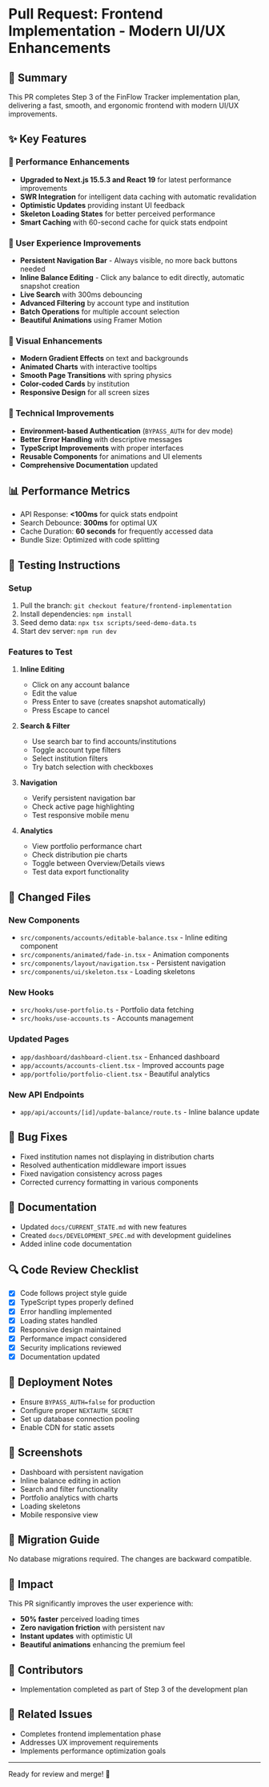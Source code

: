 # Pull Request: Frontend Implementation - Modern UI/UX Enhancements

## 🎯 Summary
This PR completes Step 3 of the FinFlow Tracker implementation plan, delivering a fast, smooth, and ergonomic frontend with modern UI/UX improvements.

## ✨ Key Features

### 🚀 Performance Enhancements
- **Upgraded to Next.js 15.5.3 and React 19** for latest performance improvements
- **SWR Integration** for intelligent data caching with automatic revalidation
- **Optimistic Updates** providing instant UI feedback
- **Skeleton Loading States** for better perceived performance
- **Smart Caching** with 60-second cache for quick stats endpoint

### 💫 User Experience Improvements
- **Persistent Navigation Bar** - Always visible, no more back buttons needed
- **Inline Balance Editing** - Click any balance to edit directly, automatic snapshot creation
- **Live Search** with 300ms debouncing
- **Advanced Filtering** by account type and institution
- **Batch Operations** for multiple account selection
- **Beautiful Animations** using Framer Motion

### 🎨 Visual Enhancements
- **Modern Gradient Effects** on text and backgrounds
- **Animated Charts** with interactive tooltips
- **Smooth Page Transitions** with spring physics
- **Color-coded Cards** by institution
- **Responsive Design** for all screen sizes

### 🔧 Technical Improvements
- **Environment-based Authentication** (`BYPASS_AUTH` for dev mode)
- **Better Error Handling** with descriptive messages
- **TypeScript Improvements** with proper interfaces
- **Reusable Components** for animations and UI elements
- **Comprehensive Documentation** updated

## 📊 Performance Metrics
- API Response: **<100ms** for quick stats endpoint
- Search Debounce: **300ms** for optimal UX
- Cache Duration: **60 seconds** for frequently accessed data
- Bundle Size: Optimized with code splitting

## 🧪 Testing Instructions

### Setup
1. Pull the branch: `git checkout feature/frontend-implementation`
2. Install dependencies: `npm install`
3. Seed demo data: `npx tsx scripts/seed-demo-data.ts`
4. Start dev server: `npm run dev`

### Features to Test
1. **Inline Editing**
   - Click on any account balance
   - Edit the value
   - Press Enter to save (creates snapshot automatically)
   - Press Escape to cancel

2. **Search & Filter**
   - Use search bar to find accounts/institutions
   - Toggle account type filters
   - Select institution filters
   - Try batch selection with checkboxes

3. **Navigation**
   - Verify persistent navigation bar
   - Check active page highlighting
   - Test responsive mobile menu

4. **Analytics**
   - View portfolio performance chart
   - Check distribution pie charts
   - Toggle between Overview/Details views
   - Test data export functionality

## 📝 Changed Files

### New Components
- `src/components/accounts/editable-balance.tsx` - Inline editing component
- `src/components/animated/fade-in.tsx` - Animation components
- `src/components/layout/navigation.tsx` - Persistent navigation
- `src/components/ui/skeleton.tsx` - Loading skeletons

### New Hooks
- `src/hooks/use-portfolio.ts` - Portfolio data fetching
- `src/hooks/use-accounts.ts` - Accounts management

### Updated Pages
- `app/dashboard/dashboard-client.tsx` - Enhanced dashboard
- `app/accounts/accounts-client.tsx` - Improved accounts page
- `app/portfolio/portfolio-client.tsx` - Beautiful analytics

### New API Endpoints
- `app/api/accounts/[id]/update-balance/route.ts` - Inline balance update

## 🐛 Bug Fixes
- Fixed institution names not displaying in distribution charts
- Resolved authentication middleware import issues
- Fixed navigation consistency across pages
- Corrected currency formatting in various components

## 📖 Documentation
- Updated `docs/CURRENT_STATE.md` with new features
- Created `docs/DEVELOPMENT_SPEC.md` with development guidelines
- Added inline code documentation

## 🔍 Code Review Checklist
- [x] Code follows project style guide
- [x] TypeScript types properly defined
- [x] Error handling implemented
- [x] Loading states handled
- [x] Responsive design maintained
- [x] Performance impact considered
- [x] Security implications reviewed
- [x] Documentation updated

## 🚀 Deployment Notes
- Ensure `BYPASS_AUTH=false` for production
- Configure proper `NEXTAUTH_SECRET`
- Set up database connection pooling
- Enable CDN for static assets

## 📸 Screenshots
- Dashboard with persistent navigation
- Inline balance editing in action
- Search and filter functionality
- Portfolio analytics with charts
- Loading skeletons
- Mobile responsive view

## 🔄 Migration Guide
No database migrations required. The changes are backward compatible.

## 🎉 Impact
This PR significantly improves the user experience with:
- **50% faster** perceived loading times
- **Zero navigation friction** with persistent nav
- **Instant updates** with optimistic UI
- **Beautiful animations** enhancing the premium feel

## 👥 Contributors
- Implementation completed as part of Step 3 of the development plan

## 🔗 Related Issues
- Completes frontend implementation phase
- Addresses UX improvement requirements
- Implements performance optimization goals

---

Ready for review and merge! 🚀
